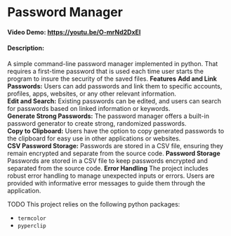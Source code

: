 # Password Manager

#### Video Demo: <https://youtu.be/O-mrNd2DxEI>

#### Description:
A simple command-line password manager implemented in python. That requires a first-time password that is used each time user starts the program to insure the security of the saved files.
**Features**
**Add and Link Passwords:** Users can add passwords and link them to specific accounts, profiles, apps, websites, or any other relevant information.\
**Edit and Search:** Existing passwords can be edited, and users can search for passwords based on linked information or keywords.\
**Generate Strong Passwords:** The password manager offers a built-in password generator to create strong, randomized passwords.\
**Copy to Clipboard:** Users have the option to copy generated passwords to the clipboard for easy use in other applications or websites.\
**CSV Password Storage:** Passwords are stored in a CSV file, ensuring they remain encrypted and separate from the source code.
**Password Storage**
Passwords are stored in a CSV file to keep passwords encrypted and separated from the source code.
**Error Handling**
The project includes robust error handling to manage unexpected inputs or errors. Users are provided with informative error messages to guide them through the application.

TODO
This project relies on the following python packages:
- `termcolor`
- `pyperclip`
